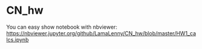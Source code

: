 # CN_hw
You can easy show notebook with nbviewer:
https://nbviewer.jupyter.org/github/LamaLenny/CN_hw/blob/master/HW1_calcs.ipynb

